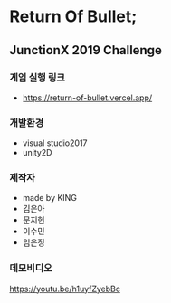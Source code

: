 # Return Of Bullet;
####
## JunctionX 2019 Challenge

###
### 게임 실행 링크
- https://return-of-bullet.vercel.app/

###
### 개발환경
- visual studio2017
- unity2D

###
### 제작자
- made by KING
- 김은아
- 문지현
- 이수민
- 임은정


###
### 데모비디오
https://youtu.be/h1uyfZyebBc 

